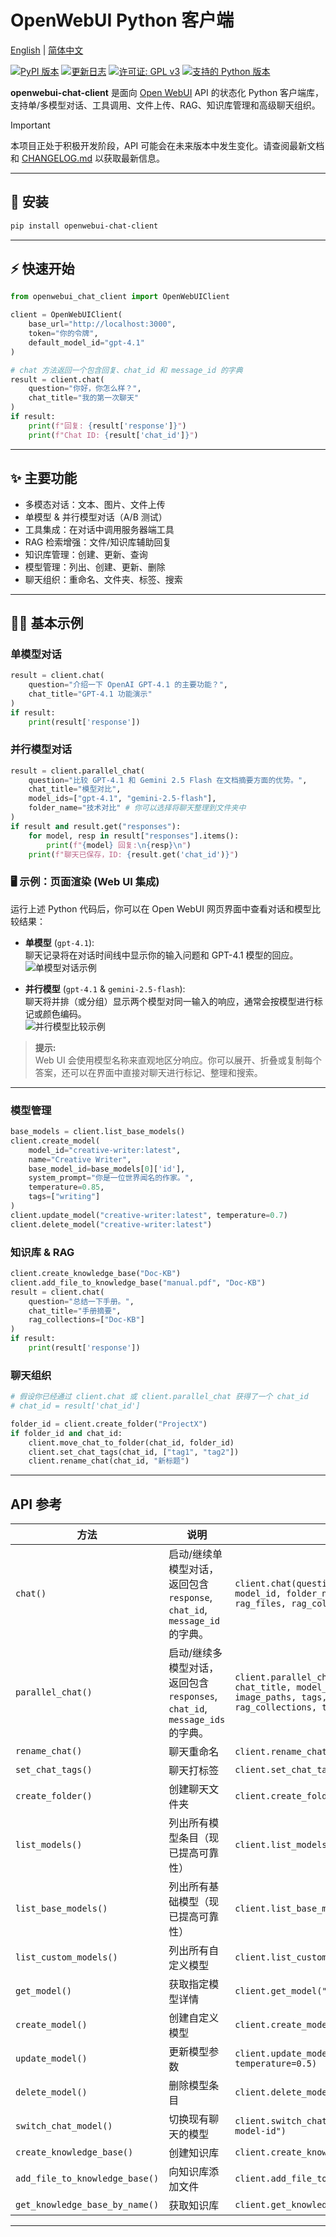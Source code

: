# OpenWebUI Python 客户端

[English](./README.md) | [简体中文](./README.zh-CN.md)

[![PyPI 版本](https://badge.fury.io/py/openwebui-chat-client.svg)](https://badge.fury.io/py/openwebui-chat-client)
[![更新日志](https://img.shields.io/badge/更新日志-v0.1.9-blue.svg)](./CHANGELOG.md)
[![许可证: GPL v3](https://img.shields.io/badge/License-GPLv3-blue.svg)](https://www.gnu.org/licenses/gpl-3.0.html)
[![支持的 Python 版本](https://img.shields.io/pypi/pyversions/openwebui-chat-client.svg)](https://pypi.org/project/openwebui-chat-client/)

**openwebui-chat-client** 是面向 [Open WebUI](https://github.com/open-webui/open-webui) API 的状态化 Python 客户端库，支持单/多模型对话、工具调用、文件上传、RAG、知识库管理和高级聊天组织。

> [!IMPORTANT]
> 本项目正处于积极开发阶段，API 可能会在未来版本中发生变化。请查阅最新文档和 [CHANGELOG.md](./CHANGELOG.md) 以获取最新信息。

---

## 🚀 安装

```bash
pip install openwebui-chat-client
```

---

## ⚡ 快速开始

```python
from openwebui_chat_client import OpenWebUIClient

client = OpenWebUIClient(
    base_url="http://localhost:3000",
    token="你的令牌",
    default_model_id="gpt-4.1"
)

# chat 方法返回一个包含回复、chat_id 和 message_id 的字典
result = client.chat(
    question="你好，你怎么样？",
    chat_title="我的第一次聊天"
)
if result:
    print(f"回复: {result['response']}")
    print(f"Chat ID: {result['chat_id']}")
```

---

## ✨ 主要功能

- 多模态对话：文本、图片、文件上传
- 单模型 & 并行模型对话（A/B 测试）
- 工具集成：在对话中调用服务器端工具
- RAG 检索增强：文件/知识库辅助回复
- 知识库管理：创建、更新、查询
- 模型管理：列出、创建、更新、删除
- 聊天组织：重命名、文件夹、标签、搜索

---

## 🧑‍💻 基本示例

### 单模型对话

```python
result = client.chat(
    question="介绍一下 OpenAI GPT-4.1 的主要功能？",
    chat_title="GPT-4.1 功能演示"
)
if result:
    print(result['response'])
```

### 并行模型对话

```python
result = client.parallel_chat(
    question="比较 GPT-4.1 和 Gemini 2.5 Flash 在文档摘要方面的优势。",
    chat_title="模型对比",
    model_ids=["gpt-4.1", "gemini-2.5-flash"],
    folder_name="技术对比" # 你可以选择将聊天整理到文件夹中
)
if result and result.get("responses"):
    for model, resp in result["responses"].items():
        print(f"{model} 回复:\n{resp}\n")
    print(f"聊天已保存，ID: {result.get('chat_id')}")
```

### 🖥️ 示例：页面渲染 (Web UI 集成)

运行上述 Python 代码后，你可以在 Open WebUI 网页界面中查看对话和模型比较结果：

- **单模型** (`gpt-4.1`):  
  聊天记录将在对话时间线中显示你的输入问题和 GPT-4.1 模型的回应。  
  ![单模型对话示例](https://cdn.jsdelivr.net/gh/Fu-Jie/openwebui-chat-client@main/examples/images/single-model-chat.png)

- **并行模型** (`gpt-4.1` & `gemini-2.5-flash`):  
  聊天将并排（或分组）显示两个模型对同一输入的响应，通常会按模型进行标记或颜色编码。  
  ![并行模型比较示例](https://cdn.jsdelivr.net/gh/Fu-Jie/openwebui-chat-client@main/examples/images/parallel-model-chat.png)

> **提示:**  
> Web UI 会使用模型名称来直观地区分响应。你可以展开、折叠或复制每个答案，还可以在界面中直接对聊天进行标记、整理和搜索。

---

### 模型管理

```python
base_models = client.list_base_models()
client.create_model(
    model_id="creative-writer:latest",
    name="Creative Writer",
    base_model_id=base_models[0]['id'],
    system_prompt="你是一位世界闻名的作家。",
    temperature=0.85,
    tags=["writing"]
)
client.update_model("creative-writer:latest", temperature=0.7)
client.delete_model("creative-writer:latest")
```

### 知识库 & RAG

```python
client.create_knowledge_base("Doc-KB")
client.add_file_to_knowledge_base("manual.pdf", "Doc-KB")
result = client.chat(
    question="总结一下手册。",
    chat_title="手册摘要",
    rag_collections=["Doc-KB"]
)
if result:
    print(result['response'])
```

### 聊天组织

```python
# 假设你已经通过 client.chat 或 client.parallel_chat 获得了一个 chat_id
# chat_id = result['chat_id'] 

folder_id = client.create_folder("ProjectX")
if folder_id and chat_id:
    client.move_chat_to_folder(chat_id, folder_id)
    client.set_chat_tags(chat_id, ["tag1", "tag2"])
    client.rename_chat(chat_id, "新标题")
```

---

## API 参考

| 方法 | 说明 | 示例 |
|--------|-------------|---------|
| `chat()` | 启动/继续单模型对话，返回包含 `response`, `chat_id`, `message_id` 的字典。 | `client.chat(question, chat_title, model_id, folder_name, image_paths, tags, rag_files, rag_collections, tool_ids)` |
| `parallel_chat()` | 启动/继续多模型对话，返回包含 `responses`, `chat_id`, `message_ids` 的字典。 | `client.parallel_chat(question, chat_title, model_ids, folder_name, image_paths, tags, rag_files, rag_collections, tool_ids)` |
| `rename_chat()` | 聊天重命名 | `client.rename_chat(chat_id, "新标题")` |
| `set_chat_tags()` | 聊天打标签 | `client.set_chat_tags(chat_id, ["tag1"])` |
| `create_folder()` | 创建聊天文件夹 | `client.create_folder("ProjectX")` |
| `list_models()` | 列出所有模型条目（现已提高可靠性） | `client.list_models()` |
| `list_base_models()` | 列出所有基础模型（现已提高可靠性） | `client.list_base_models()` |
| `list_custom_models()` | 列出所有自定义模型 | `client.list_custom_models()` |
| `get_model()` | 获取指定模型详情 | `client.get_model("id")` |
| `create_model()` | 创建自定义模型 | `client.create_model(...)` |
| `update_model()` | 更新模型参数 | `client.update_model("id", temperature=0.5)` |
| `delete_model()` | 删除模型条目 | `client.delete_model("id")` |
| `switch_chat_model()` | 切换现有聊天的模型 | `client.switch_chat_model(chat_id, "new-model-id")` |
| `create_knowledge_base()`| 创建知识库 | `client.create_knowledge_base("MyKB")` |
| `add_file_to_knowledge_base()`| 向知识库添加文件 | `client.add_file_to_knowledge_base(...)` |
| `get_knowledge_base_by_name()`| 获取知识库 | `client.get_knowledge_base_by_name("MyKB")` |

---
